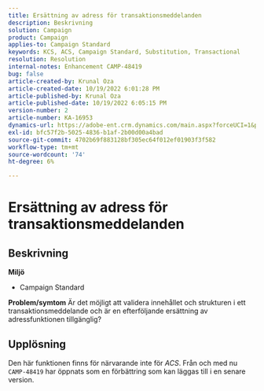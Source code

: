 ```yaml
---
title: Ersättning av adress för transaktionsmeddelanden
description: Beskrivning
solution: Campaign
product: Campaign
applies-to: Campaign Standard
keywords: KCS, ACS, Campaign Standard, Substitution, Transactional
resolution: Resolution
internal-notes: Enhancement CAMP-48419
bug: false
article-created-by: Krunal Oza
article-created-date: 10/19/2022 6:01:28 PM
article-published-by: Krunal Oza
article-published-date: 10/19/2022 6:05:15 PM
version-number: 2
article-number: KA-16953
dynamics-url: https://adobe-ent.crm.dynamics.com/main.aspx?forceUCI=1&pagetype=entityrecord&etn=knowledgearticle&id=b72c890b-d84f-ed11-bba2-00224808679b
exl-id: bfc57f2b-5025-4836-b1af-2b00d00a4bad
source-git-commit: 4702b69f883128bf305ec64f012ef01903f3f582
workflow-type: tm+mt
source-wordcount: '74'
ht-degree: 6%

---
```


# Ersättning av adress för transaktionsmeddelanden

## Beskrivning

<b>Miljö</b>
- Campaign Standard



<b>Problem/symtom</b>
Är det möjligt att validera innehållet och strukturen i ett transaktionsmeddelande och är en efterföljande ersättning av adressfunktionen tillgänglig?


## Upplösning


Den här funktionen finns för närvarande inte för *ACS*. Från och med nu `CAMP-48419` har öppnats som en förbättring som kan läggas till i en senare version.
